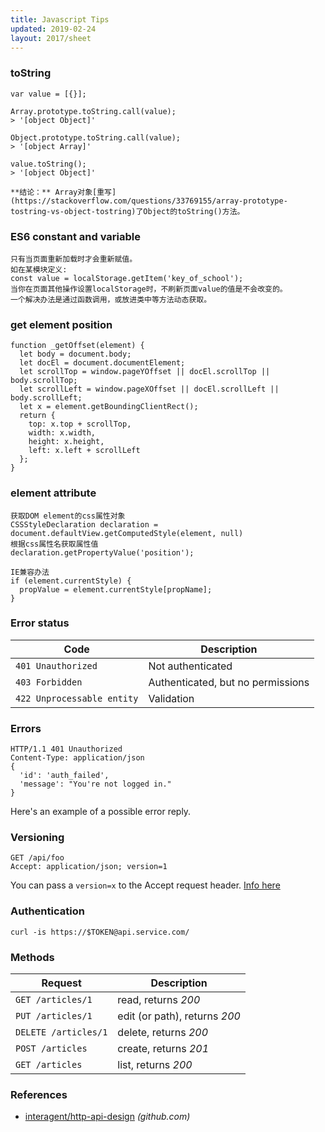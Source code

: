 ```yaml
---
title: Javascript Tips
updated: 2019-02-24
layout: 2017/sheet
---
```


### toString

```
var value = [{}];

Array.prototype.toString.call(value);
> '[object Object]'

Object.prototype.toString.call(value);
> '[object Array]'

value.toString();
> '[object Object]'

**结论：** Array对象[重写](https://stackoverflow.com/questions/33769155/array-prototype-tostring-vs-object-tostring)了Object的toString()方法。
```

### ES6 constant and variable

```
只有当页面重新加载时才会重新赋值。
如在某模块定义:
const value = localStorage.getItem('key_of_school');
当你在页面其他操作设置localStorage时，不刷新页面value的值是不会改变的。
一个解决办法是通过函数调用，或放进类中等方法动态获取。
```

### get element position

```
function _getOffset(element) {
  let body = document.body;
  let docEl = document.documentElement;
  let scrollTop = window.pageYOffset || docEl.scrollTop || body.scrollTop;
  let scrollLeft = window.pageXOffset || docEl.scrollLeft || body.scrollLeft;
  let x = element.getBoundingClientRect();
  return {
    top: x.top + scrollTop,
    width: x.width,
    height: x.height,
    left: x.left + scrollLeft
  };
}
```

### element attribute

```
获取DOM element的css属性对象
CSSStyleDeclaration declaration = document.defaultView.getComputedStyle(element, null)
根据css属性名获取属性值
declaration.getPropertyValue('position');

IE兼容办法
if (element.currentStyle) {
  propValue = element.currentStyle[propName];
}
```

### Error status

| Code                       | Description                       |
| -------------------------- | --------------------------------- |
| `401 Unauthorized`         | Not authenticated                 |
| `403 Forbidden`            | Authenticated, but no permissions |
| `422 Unprocessable entity` | Validation                        |

### Errors

```
HTTP/1.1 401 Unauthorized
Content-Type: application/json
{
  'id': 'auth_failed',
  'message': "You're not logged in."
}
```

Here's an example of a possible error reply.

### Versioning

```
GET /api/foo
Accept: application/json; version=1
```

You can pass a `version=x` to the Accept request header. [Info here](https://github.com/interagent/http-api-design#version-with-accepts-header)

### Authentication

```
curl -is https://$TOKEN@api.service.com/
```

### Methods

| Request              | Description                   |
| -------------------- | ----------------------------- |
| `GET /articles/1`    | read, returns _200_           |
| `PUT /articles/1`    | edit (or path), returns _200_ |
| `DELETE /articles/1` | delete, returns _200_         |
| `POST /articles`     | create, returns _201_         |
| `GET /articles`      | list, returns _200_           |

### References

* [interagent/http-api-design](https://github.com/interagent/http-api-design) _(github.com)_
